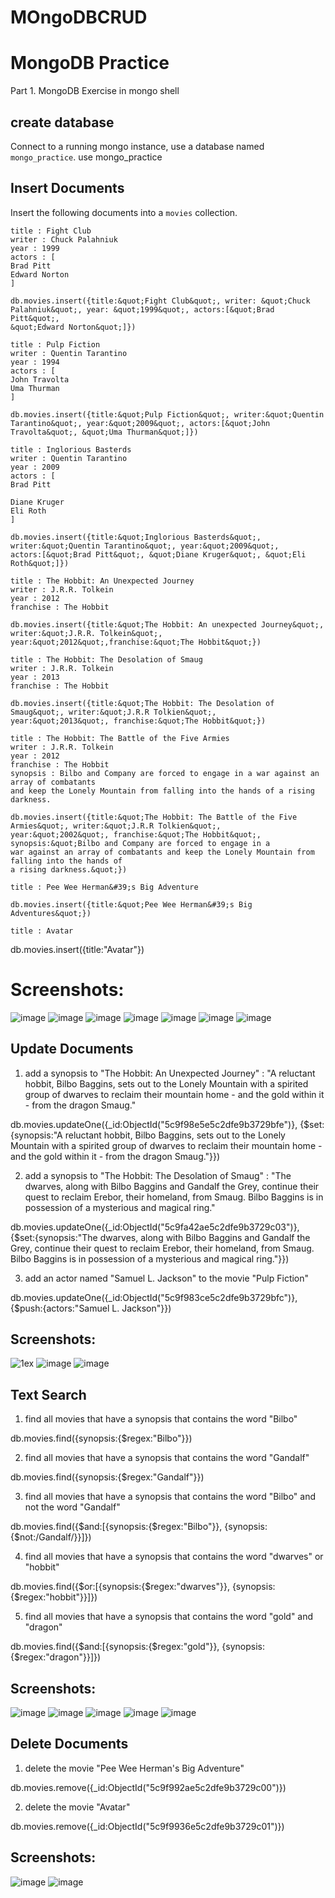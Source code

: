 # MOngoDBCRUD
# MongoDB Practice
Part 1. MongoDB Exercise in mongo shell
## create database
Connect to a running mongo instance, use a database named `mongo_practice`.
use mongo_practice
## Insert Documents
Insert the following documents into a `movies` collection.
```
title : Fight Club
writer : Chuck Palahniuk
year : 1999
actors : [
Brad Pitt
Edward Norton
]
```
```
db.movies.insert({title:&quot;Fight Club&quot;, writer: &quot;Chuck Palahniuk&quot;, year: &quot;1999&quot;, actors:[&quot;Brad Pitt&quot;,
&quot;Edward Norton&quot;]})
```
```
title : Pulp Fiction
writer : Quentin Tarantino
year : 1994
actors : [
John Travolta
Uma Thurman
]
```
```
db.movies.insert({title:&quot;Pulp Fiction&quot;, writer:&quot;Quentin Tarantino&quot;, year:&quot;2009&quot;, actors:[&quot;John
Travolta&quot;, &quot;Uma Thurman&quot;]})
```
```
title : Inglorious Basterds
writer : Quentin Tarantino
year : 2009
actors : [
Brad Pitt

Diane Kruger
Eli Roth
]
```
```
db.movies.insert({title:&quot;Inglorious Basterds&quot;, writer:&quot;Quentin Tarantino&quot;, year:&quot;2009&quot;,
actors:[&quot;Brad Pitt&quot;, &quot;Diane Kruger&quot;, &quot;Eli Roth&quot;]})
```
```
title : The Hobbit: An Unexpected Journey
writer : J.R.R. Tolkein
year : 2012
franchise : The Hobbit
```
```
db.movies.insert({title:&quot;The Hobbit: An unexpected Journey&quot;, writer:&quot;J.R.R. Tolkein&quot;,
year:&quot;2012&quot;,franchise:&quot;The Hobbit&quot;})
```
```
title : The Hobbit: The Desolation of Smaug
writer : J.R.R. Tolkein
year : 2013
franchise : The Hobbit
```
```
db.movies.insert({title:&quot;The Hobbit: The Desolation of Smaug&quot;, writer:&quot;J.R.R Tolkien&quot;,
year:&quot;2013&quot;, franchise:&quot;The Hobbit&quot;})
```
```
title : The Hobbit: The Battle of the Five Armies
writer : J.R.R. Tolkein
year : 2012
franchise : The Hobbit
synopsis : Bilbo and Company are forced to engage in a war against an array of combatants
and keep the Lonely Mountain from falling into the hands of a rising darkness.
```
```
db.movies.insert({title:&quot;The Hobbit: The Battle of the Five Armies&quot;, writer:&quot;J.R.R Tolkien&quot;,
year:&quot;2002&quot;, franchise:&quot;The Hobbit&quot;, synopsis:&quot;Bilbo and Company are forced to engage in a
war against an array of combatants and keep the Lonely Mountain from falling into the hands of
a rising darkness.&quot;})
```
```
title : Pee Wee Herman&#39;s Big Adventure
```
```
db.movies.insert({title:&quot;Pee Wee Herman&#39;s Big Adventures&quot;})
```
```
title : Avatar
```

db.movies.insert({title:&quot;Avatar&quot;})

# Screenshots:
![image](https://github.com/user-attachments/assets/1c1cd9d8-05bf-44ce-9b6d-634b9ff57555)
![image](https://github.com/user-attachments/assets/9b47b4d6-9db6-4a4b-acc4-a6a016e01701)
![image](https://github.com/user-attachments/assets/7beb9174-272d-4424-9e0f-0aeb769095b5)
![image](https://github.com/user-attachments/assets/cf91e655-ca73-4e4e-9679-0ee8846382b0)
![image](https://github.com/user-attachments/assets/e8595f60-727e-4ee6-8b05-cc958d539d51)
![image](https://github.com/user-attachments/assets/5566a11c-3440-4b4d-ba73-211fb5347b55)
![image](https://github.com/user-attachments/assets/b359ff09-5482-4765-a175-d1417e3a9b24)


## Update Documents

1. add a synopsis to "The Hobbit: An Unexpected Journey" : "A reluctant hobbit, Bilbo Baggins, sets out to the Lonely Mountain with a spirited group of dwarves to reclaim their mountain home - and the gold within it - from the dragon Smaug."

db.movies.updateOne({_id:ObjectId("5c9f98e5e5c2dfe9b3729bfe")}, {$set:{synopsis:"A reluctant hobbit, Bilbo Baggins, sets out to the Lonely Mountain with a spirited group of dwarves to reclaim their mountain home - and the gold within it - from the dragon Smaug."}})


2. add a synopsis to "The Hobbit: The Desolation of Smaug" : "The dwarves, along with Bilbo Baggins and Gandalf the Grey, continue their quest to reclaim Erebor, their homeland, from Smaug. Bilbo Baggins is in possession of a mysterious and magical ring."

db.movies.updateOne({_id:ObjectId("5c9fa42ae5c2dfe9b3729c03")}, {$set:{synopsis:"The dwarves, along with Bilbo Baggins and Gandalf the Grey, continue their quest to reclaim Erebor, their homeland, from Smaug. Bilbo Baggins is in possession of a mysterious and magical ring."}})

3. add an actor named "Samuel L. Jackson" to the movie "Pulp Fiction"

db.movies.updateOne({_id:ObjectId("5c9f983ce5c2dfe9b3729bfc")}, {$push:{actors:"Samuel L. Jackson"}})

## Screenshots:
![1ex](https://github.com/user-attachments/assets/12b51cfe-64bc-45e8-9a5c-86360390271c)
![image](https://github.com/user-attachments/assets/4b35f421-0251-444f-8291-d90802fb70e0)
![image](https://github.com/user-attachments/assets/29829b73-535c-443a-a45e-e7eca8ef5e43)

## Text Search
1. find all movies that have a synopsis that contains the word "Bilbo"

db.movies.find({synopsis:{$regex:"Bilbo"}})

2. find all movies that have a synopsis that contains the word "Gandalf"

db.movies.find({synopsis:{$regex:"Gandalf"}})

3. find all movies that have a synopsis that contains the word "Bilbo" and not the word "Gandalf"

db.movies.find({$and:[{synopsis:{$regex:"Bilbo"}}, {synopsis:{$not:/Gandalf/}}]})

4. find all movies that have a synopsis that contains the word "dwarves" or "hobbit"

db.movies.find({$or:[{synopsis:{$regex:"dwarves"}}, {synopsis:{$regex:"hobbit"}}]})

5. find all movies that have a synopsis that contains the word "gold" and "dragon"

db.movies.find({$and:[{synopsis:{$regex:"gold"}}, {synopsis:{$regex:"dragon"}}]})

## Screenshots:

![image](https://github.com/user-attachments/assets/a08cb83f-e72a-4597-bb1e-3a8d4a773bc2)
![image](https://github.com/user-attachments/assets/71a394ea-ac7a-4932-803a-3f086cdc5da8)
![image](https://github.com/user-attachments/assets/2f34e081-d5a7-4211-99be-630a2b6ec434)
![image](https://github.com/user-attachments/assets/714c31fd-c4cc-44b7-a584-343074f43e69)
![image](https://github.com/user-attachments/assets/881a0583-edec-4010-9437-2607bb6de28a)


## Delete Documents

1. delete the movie "Pee Wee Herman's Big Adventure"

db.movies.remove({_id:ObjectId("5c9f992ae5c2dfe9b3729c00")})

2. delete the movie "Avatar"

db.movies.remove({_id:ObjectId("5c9f9936e5c2dfe9b3729c01")})

## Screenshots:
![image](https://github.com/user-attachments/assets/240c5345-f087-4332-b470-511f3d700951)
![image](https://github.com/user-attachments/assets/61d5c000-f4c8-4747-bafe-b249f60f6ae6)








